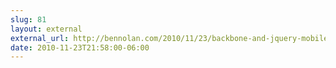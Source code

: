 ```yaml
---
slug: 81
layout: external
external_url: http://bennolan.com/2010/11/23/backbone-and-jquery-mobile.html
date: 2010-11-23T21:58:00-06:00
---
```

